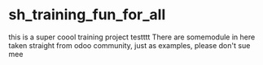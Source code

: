 # sh_training_fun_for_all
this is a super coool training project 
testttt
There are somemodule in here taken straight from odoo community, just as examples, please don't sue mee
